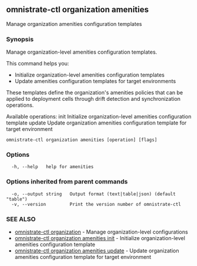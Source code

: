 ## omnistrate-ctl organization amenities

Manage organization amenities configuration templates

### Synopsis

Manage organization-level amenities configuration templates.

This command helps you:
- Initialize organization-level amenities configuration templates
- Update amenities configuration templates for target environments

These templates define the organization's amenities policies that can be applied
to deployment cells through drift detection and synchronization operations.

Available operations:
  init        Initialize organization-level amenities configuration template
  update      Update organization amenities configuration template for target environment

```
omnistrate-ctl organization amenities [operation] [flags]
```

### Options

```
  -h, --help   help for amenities
```

### Options inherited from parent commands

```
  -o, --output string   Output format (text|table|json) (default "table")
  -v, --version         Print the version number of omnistrate-ctl
```

### SEE ALSO

* [omnistrate-ctl organization](omnistrate-ctl_organization.md)	 - Manage organization-level configurations
* [omnistrate-ctl organization amenities init](omnistrate-ctl_organization_amenities_init.md)	 - Initialize organization-level amenities configuration template
* [omnistrate-ctl organization amenities update](omnistrate-ctl_organization_amenities_update.md)	 - Update organization amenities configuration template for target environment

